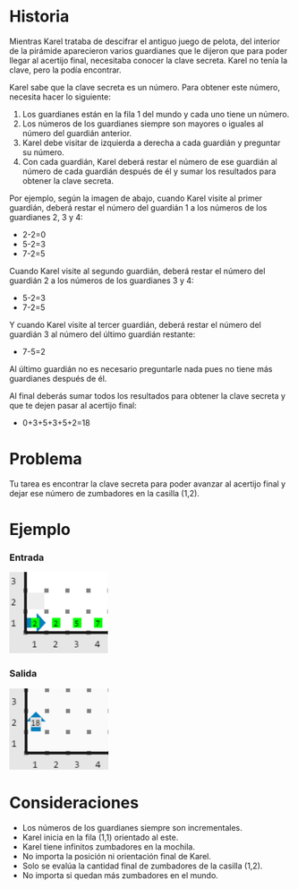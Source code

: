 # Historia

Mientras Karel trataba de descifrar el antiguo juego de pelota, del interior de la pirámide aparecieron varios guardianes que le dijeron que para poder llegar al acertijo final, necesitaba conocer la clave secreta. Karel no tenía la clave, pero la podía encontrar.

Karel sabe que la clave secreta es un número. Para obtener este número, necesita hacer lo siguiente:

1. Los guardianes están en la fila 1 del mundo y cada uno tiene un número.
2. Los números de los guardianes siempre son mayores o iguales al número del guardián anterior.
3. Karel debe visitar de izquierda a derecha a cada guardián y preguntar su número.
4. Con cada guardián, Karel deberá restar el número de ese guardián al número de cada guardián después de él y sumar los resultados para obtener la clave secreta.

Por ejemplo, según la imagen de abajo, cuando Karel visite al primer guardián, deberá restar el número del guardián 1 a los números de los guardianes 2, 3 y 4:

* 2-2=0
* 5-2=3
* 7-2=5

Cuando Karel visite al segundo guardián, deberá restar el número del guardián 2 a los números de los guardianes 3 y 4:

* 5-2=3
* 7-2=5

Y cuando Karel visite al tercer guardián, deberá restar el número del guardián 3 al número del último guardián restante:

* 7-5=2

Al último guardián no es necesario preguntarle nada pues no tiene más guardianes después de él.  

Al final deberás sumar todos los resultados para obtener la clave secreta y que te dejen pasar al acertijo final:

* 0+3+5+3+5+2=18

# Problema

Tu tarea es encontrar la clave secreta para poder avanzar al acertijo final y dejar ese número de zumbadores en la casilla (1,2).

# Ejemplo

### Entrada

![Ejemplo de entrada](entrada.png)

### Salida

![Ejemplo de salida](salida.png)


# Consideraciones

* Los números de los guardianes siempre son incrementales.
* Karel inicia en la fila (1,1) orientado al este.
* Karel tiene infinitos zumbadores en la mochila.
* No importa la posición ni orientación final de Karel.
* Solo se evalúa la cantidad final de zumbadores de la casilla (1,2).
* No importa si quedan más zumbadores en el mundo.
